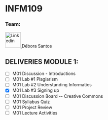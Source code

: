 # INFM109
### Team:
<p>
  <a href="https://www.linkedin.com/in/santosdeboracristina/">
  <img alt="Linkedin" src="https://user-images.githubusercontent.com/45819790/95137052-a7876580-073d-11eb-9fc6-eed0ab93f608.GIF" height="50px" style="max-width:100%;"> </a> Débora Santos                                                                                                                                        
</p>

## DELIVERIES MODULE 1:
- [ ] M01 Discussion - Introductions
- [ ] M01 Lab #1 Plagiarism
- [ ] M01 Lab #2 Understanding Informatics
- [X] M01 Lab #3 Signing up
- [ ] M01 Discussion Board -- Creative Commons
- [ ] M01 Syllabus Quiz
- [ ] M01 Project Review
- [ ] M01 Lecture Activities
